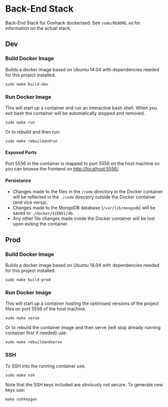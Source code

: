 # Back-End Stack

Back-End Stack for Govhack dockerised. See `code/README.md` for information on the actual stack.

## Dev

### Build Docker Image

Builds a docker image based on Ubuntu 14.04 with dependencies needed for this project installed.

    sudo make build-dev

### Run Docker Image

This will start up a container and run an interactive bash shell.
When you exit bash the container will be automatically stopped and removed.

    sudo make run

Or to rebuild and then run:

    sudo make rebuildandrun

#### Exposed Ports

Port 5556 in the container is mapped to port 5556 on the host machine so you can browse the frontend on <http://localhost:5556/>.

#### Persistance

* Changes made to the files in the `/code` directory in the Docker container will be reflected in the `./code` directory outside the Docker container (and vice versa).
* Changes made to the MongoDB database (`/var/lib/mongodb`) will be saved to `./docker/${ENV}/db`.
* Any other file changes made inside the Docker container will be lost upon exiting the container.

## Prod

### Build Docker Image

Builds a docker image based on Ubuntu 14.04 with dependencies needed for this project installed.

    sudo make build-prod

### Run Docker Image

This will start up a container hosting the optimised versions of the project files on port 5556 of the host machine.

    sudo make serve

Or to rebuild the container image and then serve (will stop already running container first if needed) use:

    sudo make rebuildandserve

### SSH

To SSH into the running container use.

    sudo make ssh

Note that the SSH keys included are obviously not secure. To generate new keys use:

    make sshkeygen
